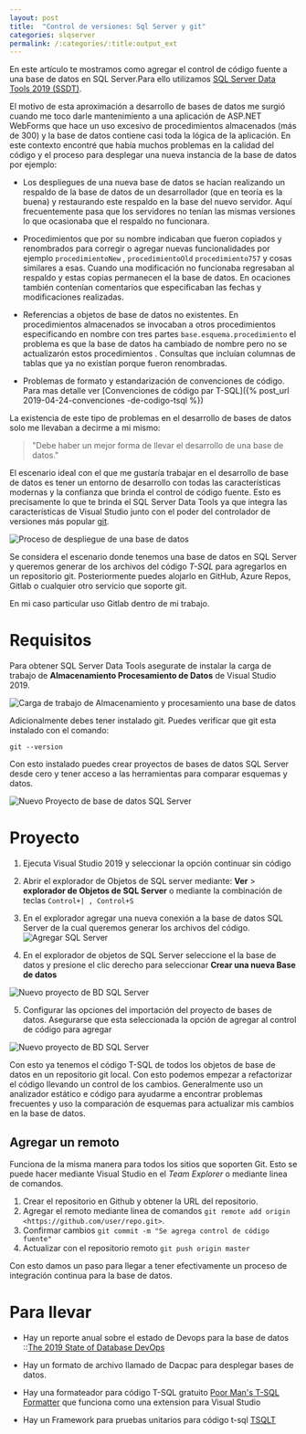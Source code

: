 ```yaml
---
layout: post
title:  "Control de versiones: Sql Server y git"
categories: slqserver
permalink: /:categories/:title:output_ext
---
```


En este artículo te mostramos como agregar el control de código fuente a una base de datos en SQL Server.Para ello utilizamos [SQL Server Data Tools 2019 (SSDT)](https://docs.microsoft.com/es-es/sql/ssdt/download-sql-server-data-tools-ssdt?view=sql-server-2017).

El motivo de esta aproximación a desarrollo de bases de datos me surgió cuando me toco darle mantenimiento a una aplicación de ASP.NET WebForms que hace un uso excesivo de procedimientos almacenados (más de 300) y la base de datos contiene casi toda la lógica de la aplicación. En este contexto encontré que había muchos problemas en la calidad del código y el proceso para desplegar una nueva instancia de la base de datos por ejemplo:

* Los despliegues de una nueva base de datos se hacían realizando un respaldo de la base de datos de un desarrollador (que en teoría es la buena) y restaurando este respaldo en  la base del nuevo servidor. Aquí frecuentemente pasa que los servidores no tenían las mismas versiones lo que ocasionaba que el respaldo no funcionara.

* Procedimientos que por su nombre indicaban que fueron copiados y renombrados para corregir o agregar nuevas funcionalidades por ejemplo `procedimientoNew` , `procedimientoOld` `procedimiento757` y cosas similares a esas. Cuando una modificación no funcionaba regresaban al respaldo y estas copias permanecen el la base de datos. En ocaciones también contenían comentarios que especificaban las fechas y modificaciones realizadas.

* Referencias a objetos de base de datos no existentes. En procedimientos almacenados se invocaban a otros procedimientos especificando en nombre con tres partes `base.esquema.procedimiento` el problema es que la base de datos ha cambiado de nombre pero no se actualizarón estos procedimientos . Consultas que incluían columnas de tablas que ya no existían porque fueron renombradas.

* Problemas de formato y estandarización de convenciones de código. Para mas detalle ver [Convenciones de código par T-SQL]({% post_url 2019-04-24-convenciones -de-codigo-tsql %})

La existencia de este tipo de problemas en el desarrollo de bases de datos solo me llevaban a decirme a mi mismo:

> "Debe haber un mejor forma de llevar el desarrollo de una base de datos."

El escenario ideal con el que me gustaría trabajar en el desarrollo de base de datos es tener un entorno de desarrollo con todas las características modernas y la confianza que brinda el control de código fuente. Esto es precisamente lo que te brinda el SQL Server Data Tools ya que integra las características de Visual Studio junto con el poder del controlador de versiones más popular [git](https://git-scm.com/).

<img data-src="/img/DevopsDeployment.webp" class="lazyload"  alt="Proceso de despliegue de una base de datos">

Se considera el escenario donde tenemos una base de datos en SQL Server y queremos generar de los archivos del código *T-SQL* para agregarlos en un repositorio git. Posteriormente puedes alojarlo en GitHub, Azure Repos, Gitlab o cualquier otro servicio que soporte git. 

En mi caso particular uso Gitlab dentro de mi trabajo.

# Requisitos

Para obtener SQL Server Data Tools asegurate de instalar la carga de trabajo de **Almacenamiento Procesamiento de Datos** de Visual Studio 2019.

<img data-src="/img/DatosWorkload.webp" class="lazyload"  alt="Carga de trabajo de Almacenamiento y procesamiento una base de datos">

Adicionalmente debes tener instalado git. Puedes verificar que git esta instalado con el comando:

```
git --version
```

Con esto instalado puedes crear proyectos de bases de datos SQL Server desde cero y tener acceso a las herramientas para comparar esquemas y datos.

<img data-src="/img/NuevoProyectoBD.webp" class="lazyload"  alt="Nuevo Proyecto de base de datos SQL Server">

# Proyecto

1. Ejecuta Visual Studio 2019 y seleccionar la opción continuar sin código

2. Abrir el explorador de Objetos de SQL server mediante: **Ver** > **explorador de Objetos de SQL Server** o mediante la combinación de teclas `Control+| , Control+S`

3. En el explorador agregar una nueva conexión a la base de datos SQL Server de la cual queremos generar los archivos del código. <img data-src="/img/AddSqlServer.webp" class="lazyload"  alt="Agregar SQL Server" />

4. En el explorador de objetos de SQL Server seleccione el la base de datos y presione el clic derecho para seleccionar **Crear una nueva Base de datos**

<img data-src="/img/NuevoProyectoBD.webp" class="lazyload"  alt="Nuevo proyecto de BD SQL Server">

5. Configurar las opciones del importación del proyecto de bases de datos. Asegurarse que esta seleccionada la opción de agregar al control de código para agregar

<img data-src="/img/AddDataBases.webp" class="lazyload"  alt="Nuevo proyecto de BD SQL Server">

Con esto ya tenemos el código T-SQL de todos los objetos de base de datos en un repositorio git local. Con esto podemos empezar a refactorizar el código llevando un control de los cambios. Generalmente uso un analizador estático e código para ayudarme a encontrar problemas frecuentes y uso la comparación de esquemas para actualizar mis cambios en la base de datos.

## Agregar un remoto

Funciona de la misma manera para todos los sitios que soporten Git. Esto se puede hacer mediante Visual Studio en  el *Team Explorer* o mediante linea de comandos.

 1. Crear el repositorio en Github y obtener la URL del repositorio.
 2. Agregar el remoto mediante linea de comandos   `git remote add origin <https://github.com/user/repo.git>`.
 3. Confirmar cambios `git commit -m "Se agrega control de código fuente"`
 4. Actualizar con el repositorio remoto `git push origin master`

Con esto  damos un paso para llegar a tener efectivamente un proceso de integración continua para la base de datos.

# Para llevar

* Hay un reporte anual sobre el estado de Devops para la base de datos ::[The 2019 State of Database DevOps](https://www.red-gate.com/solutions/database-devops/report-2019)

* Hay un formato de archivo llamado de Dacpac para desplegar bases de datos.

* Hay una formateador para código T-SQL gratuito  [Poor Man's T-SQL Formatter](https://poorsql.com/) que funciona como una extension para Visual Studio

* Hay un Framework para pruebas unitarios para código t-sql [TSQLT](https://tsqlt.org/)
